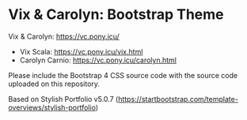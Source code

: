 # Vix & Carolyn: Bootstrap Theme

Vix & Carolyn: https://vc.pony.icu/

- Vix Scala: https://vc.pony.icu/vix.html
- Carolyn Carnio: https://vc.pony.icu/carolyn.html

Please include the Bootstrap 4 CSS source code with the source code uploaded on this repository.

Based on Stylish Portfolio v5.0.7 (https://startbootstrap.com/template-overviews/stylish-portfolio)
